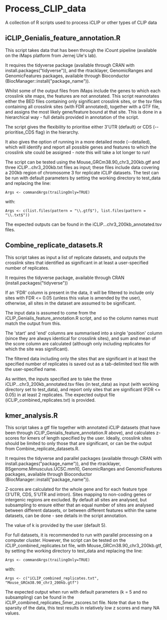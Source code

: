 # Process_CLIP_data
A collection of R scripts used to process iCLIP or other types of CLIP data

## iCLIP_Genialis_feature_annotation.R

This script takes data that has been through the iCount pipeline (available on the iMaps platform from Jernej Ule's lab).

It requires the tidyverse package (available through CRAN with install.packages("tidyverse")), and the rtracklayer, GenomicRanges and GenomicFeatures packages, available through Bioconductor (BiocManager::install("package_name")).

Whilst some of the output files from iMaps include the genes to which each crosslink site maps, the features are not annotated. This script reannotates either the BED files containing only significant crosslink sites, or the tsv files containing all crosslink sites (with FDR annotated), together with a GTF file, and assigns the most likely gene/feature bound at that site. This is done in a hierarchical way - full details provided in annotation of the script. 

The script gives the flexibility to prioritise either 3'UTR (default) or CDS (--prioritise_CDS flag) in the hierarchy.

It also gives the option of running in a more detailed mode (--detailed), which will identify and report all possible genes and features to which the crosslink site could be assigned - note this will take a lot longer to run! 

The script can be tested using the Mouse_GRCm38.90_chr3_200kb.gtf and three iCLIP...chr3_200kb.txt files as input; these files include data covering a 200kb region of chromosome 3 for replicate iCLIP datasets. The test can be run with default parameters by setting the working directory to test_data and replacing the line:
```
Args <- commandArgs(trailingOnly=TRUE)
```
with:
```
Args <- c(list.files(pattern = "\\.gtf$"), list.files(pattern = "\\.txt$"))
```

The expected outputs can be found in the iCLIP...chr3_200kb_annotated.tsv files. 



## Combine_replicate_datasets.R

This script takes as input a list of replicate datasets, and outputs the crosslink sites that identified as significant in at least a user-specified number of replicates. 

It requires the tidyverse package, available through CRAN (install.packages("tidyverse"))

If an 'FDR' column is present in the data, it will be filtered to include only sites with FDR <= 0.05 (unless this value is amended by the user), otherwise, all sites in the dataset are assumed to be significant. 

The input data is assumed to come from the iCLIP_Genialis_feature_annotation.R script, and so the column names must match the output from this. 

The 'start' and 'end' columns are summarised into a single 'position' column (since they are always identical for crosslink sites), and sum and mean of the score column are calculated (although only including replicates for which the site was significant).

The filtered data including only the sites that are significant in at least the specified number of replicates is saved out as a tab-delimited text file with the user-specified name.

As written, the inputs specified are to take the three iCLIP...chr3_200kb_annotated.tsv files (in test_data) as input (with working directory set to test_data), and report only sites that are significant (FDR <= 0.05) in at least 2 replicates. The expected output file (iCLIP_combined_replicates.txt) is provided.


## kmer_analysis.R

This script takes a gtf file together with annotated iCLIP datasets (that have been through iCLIP_Genialis_feature_annotation.R above), and calculates z-scores for kmers of length specified by the user. Ideally, crosslink sites should be limited to only those that are significant, or can be the output from Combine_replicate_datasets.R. 

It requires the tidyverse and parallel packages (available through CRAN with install.packages("package_name")), and the rtracklayer, BSgenome.Mmusculus.UCSC.mm10, GenomicRanges and GenomicFeatures packages, available through Bioconductor (BiocManager::install("package_name")).

Z-scores are calculated for the whole gene and for each feature type (3'UTR, CDS, 5'UTR and intron). Sites mapping to non-coding genes or intergenic regions are excluded. By default all sites are analysed, but subsampling to ensure either that an equal number of sites are analysed between different datasets, or between different features within the same datasets, can be done - see details in the script annotation.

The value of k is provided by the user (default 5).

For full datasets, it is recommended to run with parallel processing on a computer cluster. However, the script can be tested on the iCLIP_combined_replicates.txt file, with Mouse_GRCm38.90_chr3_200kb.gtf, by setting the working directory to test_data and replacing the line:

```
Args <- commandArgs(trailingOnly=TRUE)
```
with:
```
Args <- c("iCLIP_combined_replicates.txt", "Mouse_GRCm38.90_chr3_200kb.gtf")
```

The expected output when run with default parameters (k = 5 and no subsampling) can be found in the iCLIP_combined_replicates_5mer_zscores.txt file. Note that due to the sparsity of the data, this test results in relatively low z scores and many NA values.
